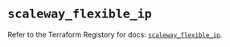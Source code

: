 # `scaleway_flexible_ip`

Refer to the Terraform Registory for docs: [`scaleway_flexible_ip`](https://registry.terraform.io/providers/scaleway/scaleway/2.21.0/docs/resources/flexible_ip).
